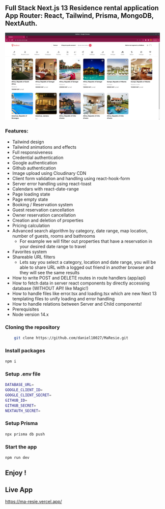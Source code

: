 ## Full Stack Next.js 13 Residence rental application App Router: React, Tailwind, Prisma, MongoDB, NextAuth.

<p align="center"><img src="https://github.com/daniel10027/MaResie/blob/main/image.jpeg"></p>

### Features:

- Tailwind design
- Tailwind animations and effects
- Full responsiveness
- Credential authentication
- Google authentication
- Github authentication
- Image upload using Cloudinary CDN
- Client form validation and handling using react-hook-form
- Server error handling using react-toast
- Calendars with react-date-range
- Page loading state
- Page empty state
- Booking / Reservation system
- Guest reservation cancellation
- Owner reservation cancellation
- Creation and deletion of properties
- Pricing calculation
- Advanced search algorithm by category, date range, map location, number of guests, rooms and bathrooms
  - For example we will filter out properties that have a reservation in your desired date range to travel
- Favorites system
- Shareable URL filters
  - Lets say you select a category, location and date range, you will be able to share URL with a logged out friend in another browser and they will see the same results
- How to write POST and DELETE routes in route handlers (app/api)
- How to fetch data in server react components by directly accessing database (WITHOUT API! like Magic!)
- How to handle files like error.tsx and loading.tsx which are new Next 13 templating files to unify loading and error handling
- How to handle relations between Server and Child components!
- Prerequisites
- Node version 14.x

### Cloning the repository

```bash
    git clone https://github.com/daniel10027/MaResie.git
```
### Install packages
```bash
npm i
```
### Setup .env file

```bash
DATABASE_URL=
GOOGLE_CLIENT_ID=
GOOGLE_CLIENT_SECRET=
GITHUB_ID=
GITHUB_SECRET=
NEXTAUTH_SECRET=
```
### Setup Prisma
```bash
npx prisma db push
```
### Start the app
```bash
npm run dev
```

## Enjoy !

## Live App

https://ma-resie.vercel.app/
